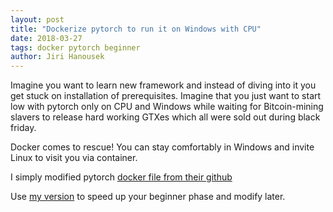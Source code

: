 ```yaml
---
layout: post
title: "Dockerize pytorch to run it on Windows with CPU"
date: 2018-03-27
tags: docker pytorch beginner
author: Jiri Hanousek
---
```

Imagine you want to learn new framework and instead of diving into it you get stuck on installation of prerequisites.
Imagine that you just want to start low with pytorch only on CPU and Windows while waiting for Bitcoin-mining slavers
to release hard working GTXes which all were sold out during black friday.

Docker comes to rescue! You can stay comfortably in Windows and invite Linux to visit you via container.

I simply modified pytorch [docker file from their github](https://github.com/pytorch/pytorch/blob/master/docker/pytorch/Dockerfile)

Use [my version](https://github.com/zzajc/zzajc.github.io/src/docker-pytorch-cpu/Dockerfile) to speed up your beginner phase and modify later.

